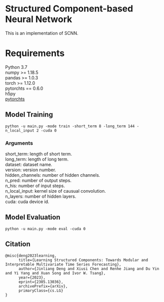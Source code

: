 # Structured Component-based Neural Network
This is an implementation of SCNN.

# Requirements
Python 3.7  
numpy >= 1.18.5  
pandas >= 1.0.3  
torch >= 1.12.0  
pytorchts == 0.6.0  
h5py  
[pytorchts](https://github.com/zalandoresearch/pytorch-ts)

 
## Model Training
```
python -u main.py -mode train -short_term 8 -long_term 144 -n_local_input 2 -cuda 0
```
### Arguments 
short_term: length of short term.  
long_term: length of long term.  
dataset: dataset name.  
version: version number.  
hidden_channels: number of hidden channels.  
n_pred: number of output steps.  
n_his: number of input steps.  
n_local_input: kernel size of causual convolution.  
n_layers: number of hidden layers.  
cuda: cuda device id.  


## Model Evaluation
```
python -u main.py -mode eval -cuda 0
```

## Citation
```
@misc{deng2023learning,
      title={Learning Structured Components: Towards Modular and Interpretable Multivariate Time Series Forecasting}, 
      author={Jinliang Deng and Xiusi Chen and Renhe Jiang and Du Yin and Yi Yang and Xuan Song and Ivor W. Tsang},
      year={2023},
      eprint={2305.13036},
      archivePrefix={arXiv},
      primaryClass={cs.LG}
}
```
